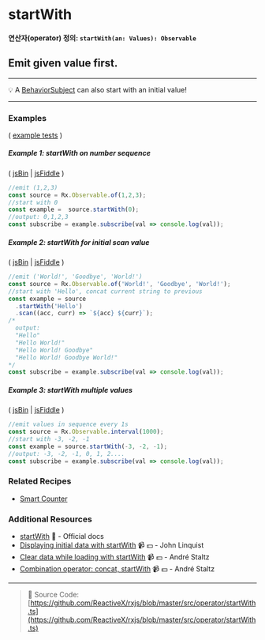 # startWith
#### 연산자(operator) 정의: `startWith(an: Values): Observable`

## Emit given value first.

---
:bulb:  A [BehaviorSubject](https://github.com/Reactive-Extensions/RxJS/blob/master/doc/api/subjects/behaviorsubject.md) can also start with an initial value!

---

### Examples

( [example tests](https://github.com/btroncone/learn-rxjs/blob/master/operators/specs/combination/startwith-spec.ts) )

##### Example 1: startWith on number sequence

( [jsBin](http://jsbin.com/lezuravizu/1/edit?js,console) | [jsFiddle](https://jsfiddle.net/btroncone/e8dn3ggp/) )

```js
//emit (1,2,3)
const source = Rx.Observable.of(1,2,3);
//start with 0
const example =  source.startWith(0);
//output: 0,1,2,3
const subscribe = example.subscribe(val => console.log(val));
```

##### Example 2: startWith for initial scan value

( [jsBin](http://jsbin.com/gemevuzoha/1/edit?js,console) | [jsFiddle](https://jsfiddle.net/btroncone/54r3g83e/) )

```js
//emit ('World!', 'Goodbye', 'World!')
const source = Rx.Observable.of('World!', 'Goodbye', 'World!');
//start with 'Hello', concat current string to previous
const example = source
  .startWith('Hello')
  .scan((acc, curr) => `${acc} ${curr}`);
/*
  output:
  "Hello"
  "Hello World!"
  "Hello World! Goodbye"
  "Hello World! Goodbye World!"
*/
const subscribe = example.subscribe(val => console.log(val));
```

##### Example 3: startWith multiple values

( [jsBin](http://jsbin.com/cumupemuxa/1/edit?js,console) | [jsFiddle](https://jsfiddle.net/btroncone/ckcyj3ms/) )

```js
//emit values in sequence every 1s
const source = Rx.Observable.interval(1000);
//start with -3, -2, -1
const example = source.startWith(-3, -2, -1);
//output: -3, -2, -1, 0, 1, 2....
const subscribe = example.subscribe(val => console.log(val));
```

### Related Recipes
* [Smart Counter](../../recipes/smartcounter.md)

### Additional Resources
* [startWith](http://reactivex.io/rxjs/class/es6/Observable.js~Observable.html#instance-method-startWith) :newspaper: - Official docs
* [Displaying initial data with startWith](https://egghead.io/lessons/rxjs-displaying-initial-data-with-startwith?course=step-by-step-async-javascript-with-rxjs) :video_camera: :dollar: - John Linquist
* [Clear data while loading with startWith](https://egghead.io/lessons/rxjs-reactive-programming-clear-data-while-loading-with-rxjs-startwith?course=introduction-to-reactive-programming) :video_camera: :dollar: - André Staltz
* [Combination operator: concat, startWith](https://egghead.io/lessons/rxjs-combination-operators-concat-startwith?course=rxjs-beyond-the-basics-operators-in-depth) :video_camera: :dollar: - André Staltz


---
> :file_folder: Source Code:  [https://github.com/ReactiveX/rxjs/blob/master/src/operator/startWith.ts](https://github.com/ReactiveX/rxjs/blob/master/src/operator/startWith.ts)
